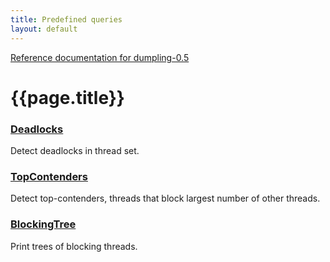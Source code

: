 ```yaml
---
title: Predefined queries
layout: default
---
```

[Reference documentation for dumpling-0.5](.)
# {{page.title}}
### [Deadlocks](./apidocs/com/github/olivergondza/dumpling/query/Deadlocks.html)
Detect deadlocks in thread set.
### [TopContenders](./apidocs/com/github/olivergondza/dumpling/query/TopContenders.html)
Detect top-contenders, threads that block largest number of other threads.
### [BlockingTree](./apidocs/com/github/olivergondza/dumpling/query/BlockingTree.html)
Print trees of blocking threads.
